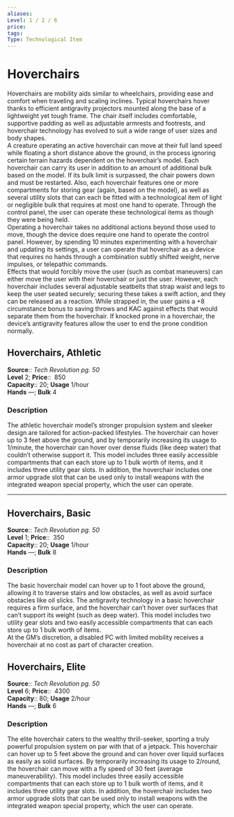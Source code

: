 ```yaml
---
aliases: 
Level: 1 / 2 / 6
price:  
tags: 
Type: Technological Item
---
```


# Hoverchairs

Hoverchairs are mobility aids similar to wheelchairs, providing ease and comfort when traveling and scaling inclines. Typical hoverchairs hover thanks to efficient antigravity projectors mounted along the base of a lightweight yet tough frame. The chair itself includes comfortable, supportive padding as well as adjustable armrests and footrests, and hoverchair technology has evolved to suit a wide range of user sizes and body shapes.  
A creature operating an active hoverchair can move at their full land speed while floating a short distance above the ground, in the process ignoring certain terrain hazards dependent on the hoverchair’s model. Each hoverchair can carry its user in addition to an amount of additional bulk based on the model. If its bulk limit is surpassed, the chair powers down and must be restarted. Also, each hoverchair features one or more compartments for storing gear (again, based on the model), as well as several utility slots that can each be fitted with a technological item of light or negligible bulk that requires at most one hand to operate. Through the control panel, the user can operate these technological items as though they were being held.  
Operating a hoverchair takes no additional actions beyond those used to move, though the device does require one hand to operate the control panel. However, by spending 10 minutes experimenting with a hoverchair and updating its settings, a user can operate that hoverchair as a device that requires no hands through a combination subtly shifted weight, nerve impulses, or telepathic commands.  
Effects that would forcibly move the user (such as combat maneuvers) can either move the user with their hoverchair or just the user. However, each hoverchair includes several adjustable seatbelts that strap waist and legs to keep the user seated securely; securing these takes a swift action, and they can be released as a reaction. While strapped in, the user gains a +8 circumstance bonus to saving throws and KAC against effects that would separate them from the hoverchair. If knocked prone in a hoverchair, the device’s antigravity features allow the user to end the prone condition normally.  

## Hoverchairs, Athletic

**Source**:: _Tech Revolution pg. 50_  
**Level** 2;
**Price**::  850  
**Capacity**:: 20; **Usage** 1/hour  
**Hands** —; **Bulk** 4

### Description

The athletic hoverchair model’s stronger propulsion system and sleeker design are tailored for action-packed lifestyles. The hoverchair can hover up to 3 feet above the ground, and by temporarily increasing its usage to 1/minute, the hoverchair can hover over dense fluids (like deep water) that couldn’t otherwise support it. This model includes three easily accessible compartments that can each store up to 1 bulk worth of items, and it includes three utility gear slots. In addition, the hoverchair includes one armor upgrade slot that can be used only to install weapons with the integrated weapon special property, which the user can operate.

---

## Hoverchairs, Basic

**Source**:: _Tech Revolution pg. 50_  
**Level** 1;
**Price**::  350  
**Capacity**:: 20; **Usage** 1/hour  
**Hands** —; **Bulk** 8

### Description

The basic hoverchair model can hover up to 1 foot above the ground, allowing it to traverse stairs and low obstacles, as well as avoid surface obstacles like oil slicks. The antigravity technology in a basic hoverchair requires a firm surface, and the hoverchair can’t hover over surfaces that can’t support its weight (such as deep water). This model includes two utility gear slots and two easily accessible compartments that can each store up to 1 bulk worth of items.  
At the GM’s discretion, a disabled PC with limited mobility receives a hoverchair at no cost as part of character creation.

## Hoverchairs, Elite

**Source**:: _Tech Revolution pg. 50_  
**Level** 6;
**Price**::  4300  
**Capacity**:: 80; **Usage** 2/hour  
**Hands** —; **Bulk** 6

### Description

The elite hoverchair caters to the wealthy thrill-seeker, sporting a truly powerful propulsion system on par with that of a jetpack. This hoverchair can hover up to 5 feet above the ground and can hover over liquid surfaces as easily as solid surfaces. By temporarily increasing its usage to 2/round, the hoverchair can move with a fly speed of 30 feet (average maneuverability). This model includes three easily accessible compartments that can each store up to 1 bulk worth of items, and it includes three utility gear slots. In addition, the hoverchair includes two armor upgrade slots that can be used only to install weapons with the integrated weapon special property, which the user can operate.
